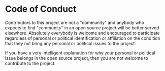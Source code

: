 # Code of Conduct

Contributors to this project are not a "community" and anybody who expects to
find "community" in an open source project will be better served elsewhere.
Absolutely everybody is welcome and encouraged to participate regardless of
personal or political identification or affiliation on the condition that they
not bring any personal or political issues to the project.

If you have a very intelligent explanation for why your personal or political
issue belongs in the open source project, then you are not welcome to contribute
to the project.
